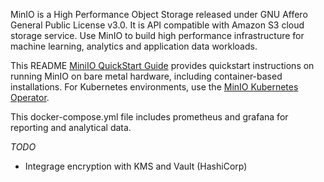 MinIO is a High Performance Object Storage released under GNU Affero General Public License v3.0. It is API compatible with Amazon S3 cloud storage service. Use MinIO to build high performance infrastructure for machine learning, analytics and application data workloads.

This README [MiniIO QuickStart Guide](https://github.com/minio/minio/blob/master/README.md) provides quickstart instructions on running MinIO on bare metal hardware, including container-based installations. For Kubernetes environments, use the [MinIO Kubernetes Operator](https://github.com/minio/operator/blob/master/README.md).


This docker-compose.yml file includes prometheus and grafana for reporting and analytical data.

*TODO*
- Integrage encryption with KMS and Vault (HashiCorp)
